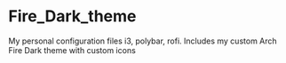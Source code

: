 # Fire_Dark_theme
My personal configuration files i3, polybar, rofi. Includes my custom Arch Fire Dark theme with custom icons
